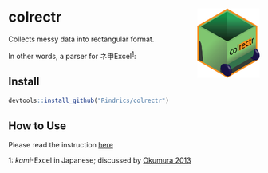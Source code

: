 # colrectr <a href=''><img src='man/figures/logo.png' align="right" height="139" /></a>

Collects messy data into rectangular format.

In other words, a parser for ネ申Excel<sup>[1](#kami1)</sup>:




## Install

```r
devtools::install_github("Rindrics/colrectr")
```

## How to Use

Please read the instruction [here](https://rindrics.github.io/colrectr/articles/how-to-use.html)

<a name="kami">1</a>: *kami*-Excel in Japanese; discussed by [Okumura 2013](https://oku.edu.mie-u.ac.jp/~okumura/SSS2013.pdf)

